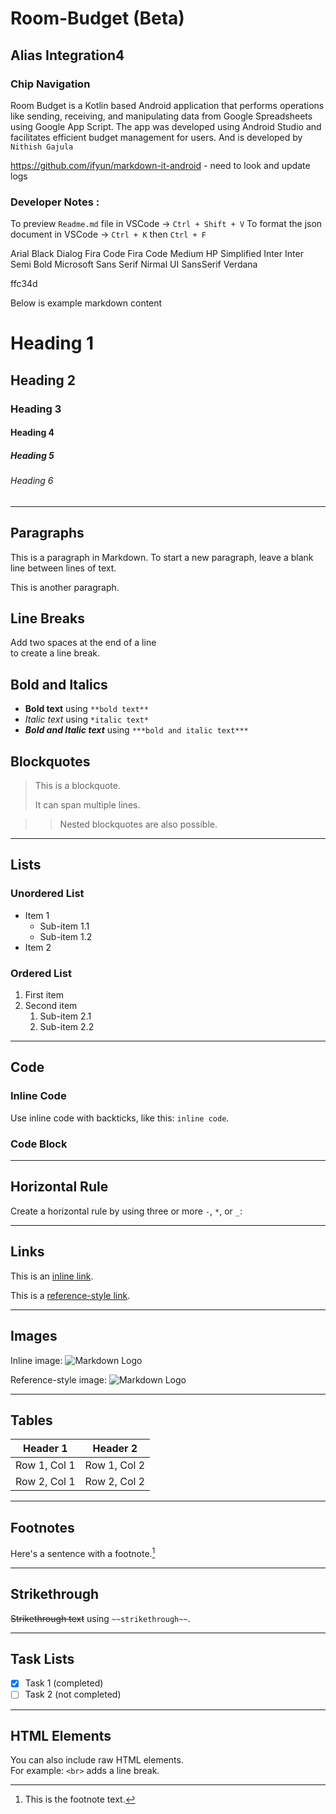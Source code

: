 # Room-Budget (Beta)
## Alias Integration4
### Chip Navigation

Room Budget is a Kotlin based Android application that performs operations like sending, receiving, and manipulating data from Google Spreadsheets using Google App Script. The app was developed using Android Studio and facilitates efficient budget management for users. And is developed by `Nithish Gajula`

https://github.com/ifyun/markdown-it-android - need to look and update logs 


### Developer Notes :

To preview `Readme.md` file in VSCode -> `Ctrl + Shift + V`
To format the json document in VSCode -> `Ctrl + K` then `Ctrl + F`

Arial Black
Dialog
Fira Code
Fira Code Medium
HP Simplified
Inter
Inter Semi Bold
Microsoft Sans Serif
Nirmal UI
SansSerif
Verdana

ffc34d

Below is example markdown content


# Heading 1
## Heading 2
### Heading 3
#### Heading 4
##### Heading 5
###### Heading 6

---

## Paragraphs
This is a paragraph in Markdown. To start a new paragraph, leave a blank line between lines of text.

This is another paragraph.

## Line Breaks
Add two spaces at the end of a line  
to create a line break.

## Bold and Italics
- **Bold text** using `**bold text**`
- *Italic text* using `*italic text*`
- ***Bold and Italic text*** using `***bold and italic text***`

## Blockquotes
> This is a blockquote.
> 
> It can span multiple lines.

> > Nested blockquotes are also possible.

---

## Lists

### Unordered List
- Item 1
  - Sub-item 1.1
  - Sub-item 1.2
- Item 2

### Ordered List
1. First item
2. Second item
   1. Sub-item 2.1
   2. Sub-item 2.2

---

## Code

### Inline Code
Use inline code with backticks, like this: `inline code`.

### Code Block

---

## Horizontal Rule
Create a horizontal rule by using three or more `-`, `*`, or `_`:

---

## Links
This is an [inline link](https://www.example.com).

This is a [reference-style link][example-link].

[example-link]: https://www.example.com

---

## Images
Inline image: ![Markdown Logo](https://markdown-here.com/img/icon256.png)

Reference-style image: ![Markdown Logo][logo]

[logo]: https://markdown-here.com/img/icon256.png

---

## Tables

| Header 1    | Header 2    |
| ----------- | ----------- |
| Row 1, Col 1| Row 1, Col 2|
| Row 2, Col 1| Row 2, Col 2|

---

## Footnotes
Here's a sentence with a footnote.[^1]

[^1]: This is the footnote text.

---

## Strikethrough
~~Strikethrough text~~ using `~~strikethrough~~`.

---

## Task Lists
- [x] Task 1 (completed)
- [ ] Task 2 (not completed)

---

## HTML Elements
You can also include raw HTML elements.  
For example: `<br>` adds a line break.
